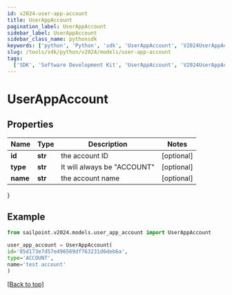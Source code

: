 ```yaml
---
id: v2024-user-app-account
title: UserAppAccount
pagination_label: UserAppAccount
sidebar_label: UserAppAccount
sidebar_class_name: pythonsdk
keywords: ['python', 'Python', 'sdk', 'UserAppAccount', 'V2024UserAppAccount']
slug: /tools/sdk/python/v2024/models/user-app-account
tags:
  ['SDK', 'Software Development Kit', 'UserAppAccount', 'V2024UserAppAccount']
---
```


# UserAppAccount

## Properties

| Name     | Type    | Description                   | Notes      |
| -------- | ------- | ----------------------------- | ---------- |
| **id**   | **str** | the account ID                | [optional] |
| **type** | **str** | It will always be \"ACCOUNT\" | [optional] |
| **name** | **str** | the account name              | [optional] |

}

## Example

```python
from sailpoint.v2024.models.user_app_account import UserAppAccount

user_app_account = UserAppAccount(
id='85d173e7d57e496569df763231d6deb6a',
type='ACCOUNT',
name='test account'
)

```

[[Back to top]](#)
